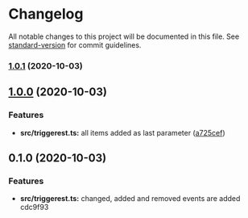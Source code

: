 # Changelog

All notable changes to this project will be documented in this file. See [standard-version](https://github.com/conventional-changelog/standard-version) for commit guidelines.

### [1.0.1](https://github.com/oktaysenkan/triggerest/compare/v1.0.0...v1.0.1) (2020-10-03)

## [1.0.0](https://github.com/oktaysenkan/triggerest/compare/v0.1.0...v1.0.0) (2020-10-03)


### Features

* **src/triggerest.ts:** all items added as last parameter ([a725cef](https://github.com/oktaysenkan/triggerest/commit/a725cefebd77e627b3515e552fba08df4ca784eb))

## 0.1.0 (2020-10-03)


### Features

* **src/triggerest.ts:** changed, added and removed events are added cdc9f93
